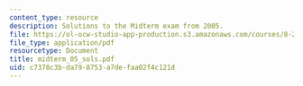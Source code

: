 ```yaml
---
content_type: resource
description: Solutions to the Midterm exam from 2005.
file: https://ol-ocw-studio-app-production.s3.amazonaws.com/courses/8-251-string-theory-for-undergraduates-spring-2007/c7378c3bda798753a7defaa02f4c121d_midterm_05_sols.pdf
file_type: application/pdf
resourcetype: Document
title: midterm_05_sols.pdf
uid: c7378c3b-da79-8753-a7de-faa02f4c121d
---
```

